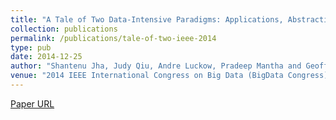 ```yaml
---
title: "A Tale of Two Data-Intensive Paradigms: Applications, Abstractions, and Architectures"
collection: publications
permalink: /publications/tale-of-two-ieee-2014
type: pub
date: 2014-12-25
author: "Shantenu Jha, Judy Qiu, Andre Luckow, Pradeep Mantha and Geoffrey C.Fox"
venue: "2014 IEEE International Congress on Big Data (BigData Congress)"
---
```

[Paper URL](http://ieeexplore.ieee.org/xpls/abs_all.jsp?arnumber=6906840)
